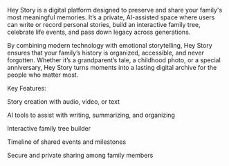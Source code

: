 Hey Story is a digital platform designed to preserve and share your family's most meaningful memories. It’s a private, AI-assisted space where users can write or record personal stories, build an interactive family tree, celebrate life events, and pass down legacy across generations.

By combining modern technology with emotional storytelling, Hey Story ensures that your family’s history is organized, accessible, and never forgotten. Whether it’s a grandparent’s tale, a childhood photo, or a special anniversary, Hey Story turns moments into a lasting digital archive for the people who matter most.

Key Features:

Story creation with audio, video, or text

AI tools to assist with writing, summarizing, and organizing

Interactive family tree builder

Timeline of shared events and milestones

Secure and private sharing among family members